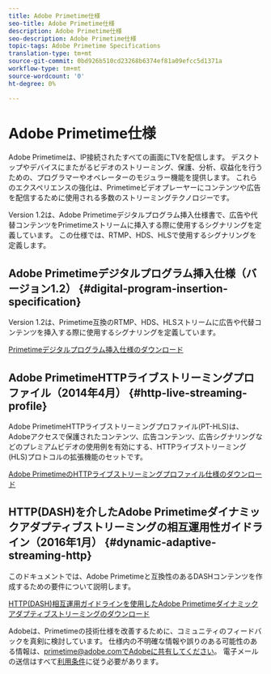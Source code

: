 ```yaml
---
title: Adobe Primetime仕様
seo-title: Adobe Primetime仕様
description: Adobe Primetime仕様
seo-description: Adobe Primetime仕様
topic-tags: Adobe Primetime Specifications
translation-type: tm+mt
source-git-commit: 0bd926b510cd23268b6374ef81a09efcc5d1371a
workflow-type: tm+mt
source-wordcount: '0'
ht-degree: 0%

---
```



# Adobe Primetime仕様

Adobe Primetimeは、IP接続されたすべての画面にTVを配信します。 デスクトップやデバイスにまたがるビデオのストリーミング、保護、分析、収益化を行うための、プログラマーやオペレーターのモジュラー機能を提供します。 これらのエクスペリエンスの強化は、Primetimeビデオプレーヤーにコンテンツや広告を配信するために使用される多数のストリーミングテクノロジーです。

Version 1.2は、Adobe Primetimeデジタルプログラム挿入仕様書で、広告や代替コンテンツをPrimetimeストリームに挿入する際に使用するシグナリングを定義しています。 この仕様では、RTMP、HDS、HLSで使用するシグナリングを定義します。

## Adobe Primetimeデジタルプログラム挿入仕様（バージョン1.2） {#digital-program-insertion-specification}

Version 1.2は、Primetime互換のRTMP、HDS、HLSストリームに広告や代替コンテンツを挿入する際に使用するシグナリングを定義しています。

[Primetimeデジタルプログラム挿入仕様のダウンロード](assets/PrimetimeDigitalProgramInsertionSignalingSpecification.pdf)

## Adobe PrimetimeHTTPライブストリーミングプロファイル（2014年4月） {#http-live-streaming-profile}

Adobe PrimetimeHTTPライブストリーミングプロファイル(PT-HLS)は、Adobeアクセスで保護されたコンテンツ、広告コンテンツ、広告シグナリングなどのプレミアムビデオの使用例を有効にする、HTTPライブストリーミング(HLS)プロトコルの拡張機能のセットです。

[Adobe PrimetimeのHTTPライブストリーミングプロファイル仕様のダウンロード](assets/PrimetimeHLS_April2014.pdf)

## HTTP(DASH)を介したAdobe Primetimeダイナミックアダプティブストリーミングの相互運用性ガイドライン（2016年1月） {#dynamic-adaptive-streaming-http}

このドキュメントでは、Adobe Primetimeと互換性のあるDASHコンテンツを作成するための要件について説明します。

[HTTP(DASH)相互運用ガイドラインを使用したAdobe Primetimeダイナミックアダプティブストリーミングのダウンロード](assets/PrimetimeDASH_Jan2016.pdf)

Adobeは、Primetimeの技術仕様を改善するために、コミュニティのフィードバックを真剣に検討しています。 仕様内の不明確な情報や誤りのある可能性のある情報は、primetime@adobe.comでAdobeに共有してください。 電子メールの送信はすべて[利用条件](https://www.adobe.com/legal/terms.html)に従う必要があります。
